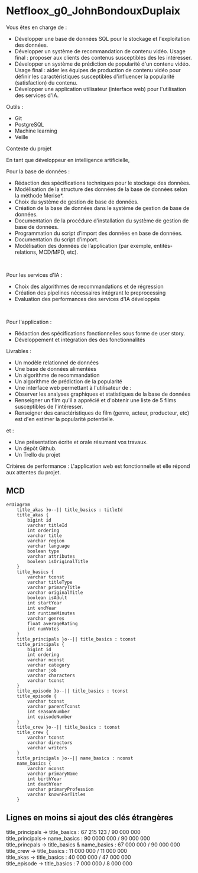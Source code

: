 # Netfloox_g0_JohnBondouxDuplaix

Vous êtes en charge de :
- Développer une base de données SQL pour le stockage et l'exploitation des données.
- Développer un système de recommandation de contenu vidéo. Usage final : proposer aux clients des contenus susceptibles des les intéresser.
- Développer un système de prédiction de popularité d'un contenu vidéo. Usage final : aider les équipes de production de contenu vidéo pour définir les caractéristiques susceptibles d'influencer la popularité (satisfaction) du contenu.
- Développer une application utilisateur (interface web) pour l'utilisation des services d'IA.

Outils :
- Git
- PostgreSQL
- Machine learning
- Veille

Contexte du projet

En tant que développeur en intelligence artificielle,

Pour la base de données :

- Rédaction des spécifications techniques pour le stockage des données.
- Modélisation de la structure des données de la base de données selon la méthode Merise*.
- Choix du système de gestion de base de données.
- Création de la base de données dans le système de gestion de base de données.
- Documentation de la procédure d’installation du système de gestion de base de données.
- Programmation du script d’import des données en base de données.
- Documentation du script d’import.
- Modélisation des données de l’application (par exemple, entités-relations, MCD/MPD, etc).

​

Pour les services d'IA :

- Choix des algorithmes de recommandations et de régression
- Création des pipelines nécessaires intégrant le preprocessing
- Evaluation des performances des services d'IA développés

​

Pour l'application :

- Rédaction des spécifications fonctionnelles sous forme de user story.
- Développement et intégration des des fonctionnalités

Livrables :

- Un modèle relationnel de données
- Une base de données alimentées
- Un algorithme de recommandation
- Un algorithme de prédiction de la popularité
- Une interface web permettant à l'utilisateur de :
- Observer les analyses graphiques et statistiques de la base de données
- Renseigner un film qu'il a apprécié et d'obtenir une liste de 5 films susceptibles de l'intéresser.
- Renseigner des caractéristiques de film (genre, acteur, producteur, etc) est d'en estimer la popularité potentielle. 

et :
- Une présentation écrite et orale résumant vos travaux.
- Un dépôt Github.
- Un Trello du projet

Critères de performance : 
L'application web est fonctionnelle et elle répond aux attentes du projet.


## MCD

```mermaid
erDiagram
    title_akas }o--|| title_basics : titleId
    title_akas {
        bigint id
        varchar titleId
        int ordering
        varchar title
        varchar region
        varchar language
        boolean type
        varchar attributes
        boolean isOriginalTitle
    } 
    title_basics {
        varchar tconst
        varchar titleType
        varchar primaryTitle
        varchar originalTitle
        boolean isAdult
        int startYear
        int endYear
        int runtimeMinutes
        varchar genres
        float averageRating
        int numVotes
    }
    title_principals }o--|| title_basics : tconst
    title_principals {
        bigint id
        int ordering
        varchar nconst
        varchar category
        varchar job
        varchar characters
        varchar tconst
    }
    title_episode }o--|| title_basics : tconst
    title_episode {
        varchar tconst
        varchar parentTconst
        int seasonNumber
        int episodeNumber
    }
    title_crew }o--|| title_basics : tconst
    title_crew {
        varchar tconst
        varchar directors
        varchar writers
    }
    title_principals }o--|| name_basics : nconst
    name_basics {
        varchar nconst
        varchar primaryName
        int birthYear
        int deathYear
        varchar primaryProfession
        varchar knownForTitles
    }

```

## Lignes en moins si ajout des clés étrangères

title_principals -> title_basics : 67 215 123 / 90 000 000  
title_principals-> name_basics : 90 0000 000 / 90 000 000   
title_princpals -> title_basics & name_basics : 67 000 000 / 90 000 000   
title_crew -> title_basics : 11 000 000 / 11 000 000   
title_akas -> title_basics : 40 000 000 / 47 000 000  
title_episode -> title_basics : 7 000 000 / 8 000 000
